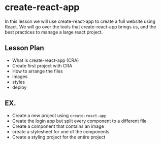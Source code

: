 # create-react-app

In this lesson we will use create-react-app to create a full website using React.
We will go over the tools that create-react-app brings us, and the best practices to manage a large react project.

## Lesson Plan

- What is create-react-app (CRA)
- Create first project with CRA
- How to arrange the files
- images
- styles
- deploy

## EX.

- Create a new project using `create-react-app`
- Create the login app but split every component to a different file
- Create a component that contains an image
- create a stylesheet for one of the components
- Create a styling project for the entire project
